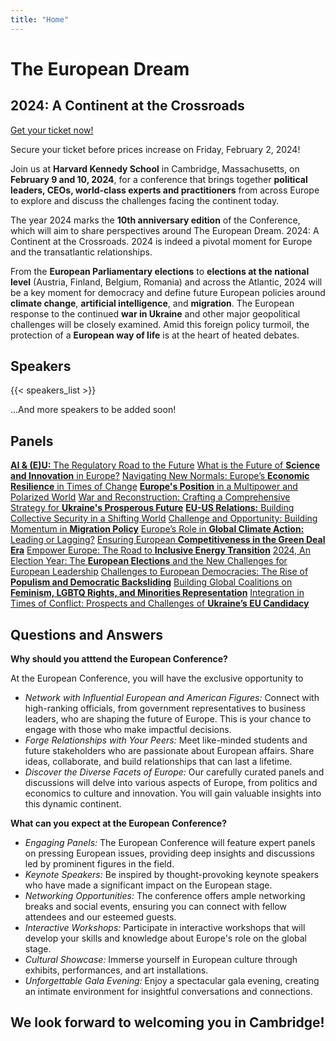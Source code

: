 ```yaml
---
title: "Home"
---
```


<div class="homepage-conference-title">
  <h1>The European Dream</h1>
  <h2>2024: A Continent at the Crossroads</h2>
  <div>
    <a id='tickets-btn' class="pure-button pure-button-primary" href="https://secure.touchnet.net/C20832_ustores/web/store_main.jsp?STOREID=18&SINGLESTORE=true">Get your ticket now!</a>
  </div>
  <p id='increase'>
    Secure your ticket before prices increase on Friday, February 2, 2024!
  </p>
  <div id='countdown'>
  </div>
</div>

<div class="homepage-conference-blurb">
  </p>Join us at <b>Harvard Kennedy School</b> in Cambridge, Massachusetts, on <b>February 9 and 10, 2024</b>, for a conference that brings together <b>political leaders, CEOs, world-class experts and practitioners</b> from across Europe to explore and discuss the challenges facing the continent today.</p>
  </p>The year 2024 marks the <b>10th anniversary edition</b> of the Conference, which will aim to share perspectives around The European Dream. 2024: A Continent at the Crossroads. 2024 is indeed a pivotal moment for Europe and the transatlantic relationships.</p>
  </p>From the <b>European Parliamentary elections</b> to <b>elections at the national level</b> (Austria, Finland, Belgium, Romania) and across the Atlantic, 2024 will be a key moment for democracy and define future European policies around <b>climate change</b>, <b>artificial intelligence</b>, and <b>migration</b>. The European response to the continued <b>war in Ukraine</b> and other major geopolitical challenges will be closely examined. Amid this foreign policy turmoil, the protection of a <b>European way of life</b> is at the heart of heated debates.</p>
</div>

<h2 id="speakers-list" class="homepage-headers">Speakers</h2>
<div class="homepage-speakers-list">
  {{< speakers_list >}}
  
  ...And more speakers to be added soon!
</div>

<h2 class="homepage-headers">Panels</h2>
<div class="homepage-panel-grid">
  <div class = "panel-grid">
    <a class = "panel-grid-item pure-button pure-button-primary" href="/speakers/#speaker-title-aa"><b>AI & (E)U:</b> The Regulatory Road to the Future</a>
    <a class = "panel-grid-item pure-button pure-button-primary" href="/speakers/#speaker-title-ab">What is the Future of <b>Science and Innovation</b> in Europe?</a>
    <a class = "panel-grid-item pure-button pure-button-primary" href="/speakers/#speaker-title-ac">Navigating New Normals: Europe’s <b>Economic Resilience</b> in Times of Change</a>  
    <a class = "panel-grid-item pure-button pure-button-primary" href="/speakers/#speaker-title-ba"><b>Europe's Position</b> in a Multipower and Polarized World</a>
    <a class = "panel-grid-item pure-button pure-button-primary" href="/speakers/#speaker-title-bb">War and Reconstruction: Crafting a Comprehensive Strategy for <b>Ukraine's Prosperous Future</b></a>
    <a class = "panel-grid-item pure-button pure-button-primary" href="/speakers/#speaker-title-bc"><b>EU-US Relations:</b> Building Collective Security in a Shifting World</a>
    <a class = "panel-grid-item pure-button pure-button-primary" href="/speakers/#speaker-title-be">Challenge and Opportunity: Building Momentum in <b>Migration Policy</b></a>
    <a class = "panel-grid-item pure-button pure-button-primary" href="/speakers/#speaker-title-ca">Europe’s Role in <b>Global Climate Action:</b> Leading or Lagging?</a>
    <a class = "panel-grid-item pure-button pure-button-primary" href="/speakers/#speaker-title-cb">Ensuring European <b>Competitiveness in the Green Deal Era</b></a>
    <a class = "panel-grid-item pure-button pure-button-primary" href="/speakers/#speaker-title-cc">Empower Europe: The Road to <b>Inclusive Energy Transition</b></a>
    <a class = "panel-grid-item pure-button pure-button-primary" href="/speakers/#speaker-title-da">2024, An Election Year: The <b>European Elections</b> and the New Challenges for European Leadership</a>
    <a class = "panel-grid-item pure-button pure-button-primary" href="/speakers/#speaker-title-db">Challenges to European Democracies: The Rise of <b>Populism and Democratic Backsliding</b></a>
    <a class = "panel-grid-item pure-button pure-button-primary" href="/speakers/#speaker-title-dc">Building Global Coalitions on <b>Feminism, LGBTQ Rights, and Minorities Representation</b></a>
    <a class = "panel-grid-item pure-button pure-button-primary" href="/speakers/#speaker-title-dd">Integration in Times of Conflict: Prospects and Challenges of <b>Ukraine’s EU Candidacy</b></a>
  </div>
</div>

<h2 class="homepage-headers">Questions and Answers</h2>
<div class="homepage-q-and-a">
  <div class = "q-and-a-flex">
    <div class = "q-and-a-flex-item">
      <b>Why should you atttend the European Conference?</b>
      <p>At the European Conference, you will have the exclusive opportunity to</p>
      <ul>
        <li><i>Network with Influential European and American Figures:</i> Connect with high-ranking officials, from government representatives to business leaders, who are shaping the future of Europe. This is your chance to engage with those who make impactful decisions.</li>
        <li><i>Forge Relationships with Your Peers:</i> Meet like-minded students and future stakeholders who are passionate about European affairs. Share ideas, collaborate, and build relationships that can last a lifetime.</li>
        <li><i>Discover the Diverse Facets of Europe:</i> Our carefully curated panels and discussions will delve into various aspects of Europe, from politics and economics to culture and innovation. You will gain valuable insights into this dynamic continent.</li>
      </ul>
    </div>
    <div class = "q-and-a-flex-item">
      <b>What can you expect at the European Conference?</b>
      <ul>
        <li><i>Engaging Panels:</i> The European Conference will feature expert panels on pressing European issues, providing deep insights and discussions led by prominent figures in the field.</li>
        <li><i>Keynote Speakers:</i> Be inspired by thought-provoking keynote speakers who have made a significant impact on the   European stage.</li>
        <li><i>Networking Opportunities:</i> The conference offers ample networking breaks and social events, ensuring you can connect with fellow attendees and our esteemed guests.</li>
        <li><i>Interactive Workshops:</i> Participate in interactive workshops that will develop your skills and knowledge about Europe's role on the global stage.</li>
        <li><i>Cultural Showcase:</i> Immerse yourself in European culture through exhibits, performances, and art installations.</li>
        <li><i>Unforgettable Gala Evening:</i> Enjoy a spectacular gala evening, creating an intimate environment for insightful conversations and connections.</li>
      </ul>
    </div>
  </div>
</div>

<h2 class="homepage-headers"> We look forward to welcoming you in Cambridge!</h2>

